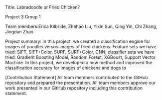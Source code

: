 Title: Labradoodle or Fried Chicken?

Project 3 Group 1

Team members:Erica Kilbride, Zhehao Liu, Yixin Sun, Qing Yin, Chi Zhang, Jingdan Zhao

Project summary: In this project, we created a classification engine for images of poodles versus images of fried chickens. Feature sets we have tried: SIFT, SIFT+Color, SURF, SURF+Color, CNN; classifier sets we have tried: Gradient Boosting Model, Random Forest, XGBoost, Support Vector Machine. In this project, we developed a new method and improved the classification accuracy for images of chickens and dogs to

[Contribution Statement] All team members contributed to the GitHub repository and prepared the presentation. All team members approve our work presented in our GitHub repository including this contribution statement.
